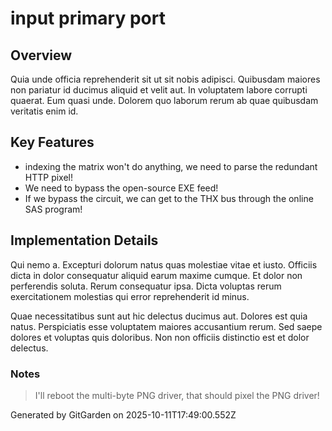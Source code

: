 # input primary port

## Overview
Quia unde officia reprehenderit sit ut sit nobis adipisci. Quibusdam maiores non pariatur id ducimus aliquid et velit aut. In voluptatem labore corrupti quaerat. Eum quasi unde. Dolorem quo laborum rerum ab quae quibusdam veritatis enim id.

## Key Features
- indexing the matrix won't do anything, we need to parse the redundant HTTP pixel!
- We need to bypass the open-source EXE feed!
- If we bypass the circuit, we can get to the THX bus through the online SAS program!

## Implementation Details
Qui nemo a. Excepturi dolorum natus quas molestiae vitae et iusto. Officiis dicta in dolor consequatur aliquid earum maxime cumque. Et dolor non perferendis soluta. Rerum consequatur ipsa. Dicta voluptas rerum exercitationem molestias qui error reprehenderit id minus.
 Quae necessitatibus sunt aut hic delectus ducimus aut. Dolores est quia natus. Perspiciatis esse voluptatem maiores accusantium rerum. Sed saepe dolores et voluptas quis doloribus. Non non officiis distinctio est et dolor delectus.

### Notes
> I'll reboot the multi-byte PNG driver, that should pixel the PNG driver!

Generated by GitGarden on 2025-10-11T17:49:00.552Z